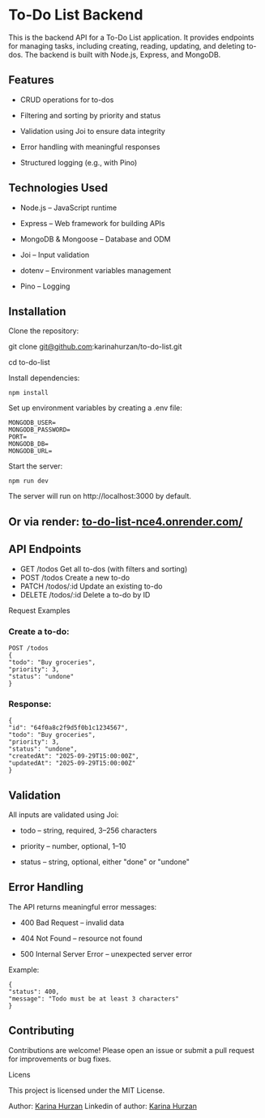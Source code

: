# To-Do List Backend

This is the backend API for a To-Do List application. It provides endpoints for managing tasks, including creating, reading, updating, and deleting to-dos. The backend is built with Node.js, Express, and MongoDB.

## Features

- CRUD operations for to-dos

- Filtering and sorting by priority and status

- Validation using Joi to ensure data integrity

- Error handling with meaningful responses

- Structured logging (e.g., with Pino)

## Technologies Used

- Node.js – JavaScript runtime

- Express – Web framework for building APIs

- MongoDB & Mongoose – Database and ODM

- Joi – Input validation

- dotenv – Environment variables management

- Pino – Logging

## Installation

Clone the repository:

git clone git@github.com:karinahurzan/to-do-list.git

cd to-do-list

Install dependencies:

`npm install`

Set up environment variables by creating a .env file:

```
MONGODB_USER=
MONGODB_PASSWORD=
PORT=
MONGODB_DB=
MONGODB_URL=
```

Start the server:

`npm run dev`

The server will run on http://localhost:3000 by default.

## Or via render: [to-do-list-nce4.onrender.com/](https://to-do-list-nce4.onrender.com/)

## API Endpoints

- GET /todos Get all to-dos (with filters and sorting)
- POST /todos Create a new to-do
- PATCH /todos/:id Update an existing to-do
- DELETE /todos/:id Delete a to-do by ID

Request Examples

### Create a to-do:

```
POST /todos
{
"todo": "Buy groceries",
"priority": 3,
"status": "undone"
}
```

### Response:

```
{
"id": "64f0a8c2f9d5f0b1c1234567",
"todo": "Buy groceries",
"priority": 3,
"status": "undone",
"createdAt": "2025-09-29T15:00:00Z",
"updatedAt": "2025-09-29T15:00:00Z"
}
```

## Validation

All inputs are validated using Joi:

- todo – string, required, 3–256 characters

- priority – number, optional, 1–10

- status – string, optional, either "done" or "undone"

## Error Handling

The API returns meaningful error messages:

- 400 Bad Request – invalid data

- 404 Not Found – resource not found

- 500 Internal Server Error – unexpected server error

Example:

```
{
"status": 400,
"message": "Todo must be at least 3 characters"
}
```

## Contributing

Contributions are welcome! Please open an issue or submit a pull request for improvements or bug fixes.

Licens

This project is licensed under the MIT License.

Author: [Karina Hurzan](https://github.com/karinahurzan)
Linkedin of author: [Karina Hurzan](https://www.linkedin.com/in/karina-hurzan/)
